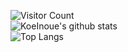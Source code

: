 ![Visitor Count](https://komarev.com/ghpvc/?username=KoeInoue&color=blueviolet)  
![KoeInoue's github stats](https://github-readme-stats.vercel.app/api?username=KoeInoue&count_private=true&show_icons=true&theme=buefy)  
![Top Langs](https://github-readme-stats.vercel.app/api/top-langs/?username=KoeInoue&theme=buefy)  
